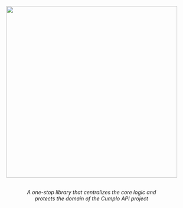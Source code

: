 <div align="center">
  <img src="https://github.com/cnsfeir/cumplo-common/assets/58790635/ff8839b6-d4e7-4360-a586-42fa959f9006" width="463"/>
</div>

<br>
<p align="center">
    <em>
      A one-stop library that centralizes the core logic and <br> protects the domain of the Cumplo API project
    </em>
</p>
<br>

